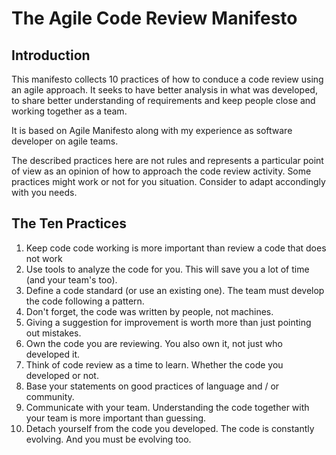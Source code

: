 # The Agile Code Review Manifesto

## Introduction

This manifesto collects 10 practices of how to conduce a code review using an agile approach.
It seeks to have better analysis in what was developed, to share better understanding of requirements and
keep people close and working together as a team.

It is based on Agile Manifesto along with my experience as software developer on agile teams.

The described practices here are not rules and represents a particular point of view as an opinion of how to approach
the code review activity. Some practices might work or not for you situation. Consider to adapt accondingly with you needs.

## The Ten Practices
1. Keep code code working is more important than review a code that does not work
1. Use tools to analyze the code for you. This will save you a lot of time (and your team's too).
1. Define a code standard (or use an existing one). The team must develop the code following a pattern.
1. Don't forget, the code was written by people, not machines.
1. Giving a suggestion for improvement is worth more than just pointing out mistakes.
1. Own the code you are reviewing. You also own it, not just who developed it.
1. Think of code review as a time to learn. Whether the code you developed or not.
1. Base your statements on good practices of language  and / or community.
1. Communicate with your team. Understanding the code together with your team is more important than guessing.
1. Detach yourself from the code you developed. The code is constantly evolving. And you must be evolving too.
